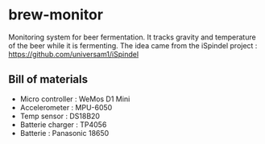 # brew-monitor

Monitoring system for beer fermentation. It tracks gravity and temperature of the beer while it is fermenting.
The idea came from the iSpindel project : https://github.com/universam1/iSpindel

## Bill of materials
- Micro controller : WeMos D1 Mini
- Accelerometer : MPU-6050
- Temp sensor : DS18B20
- Batterie charger : TP4056
- Batterie : Panasonic 18650

